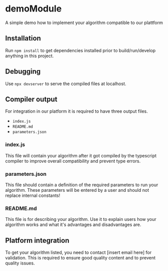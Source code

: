 # demoModule
A simple demo how to implement your algorithm compatible to our plattform
## Installation
Run ```npm install``` to get dependencies installed prior to build/run/develop anything in this project.

## Debugging
Use ```npx devserver``` to serve the compiled files at localhost.

## Compiler output
For integration in our platform it is required to have three output files.
- ```index.js```
- ```README.md```
- ```parameters.json```

### index.js
This file will contain your algorithm after it got compiled by the typescript compiler to improve overall compatibility and prevent type errors.
### parameters.json
This file should contain a definition of the required parameters to run your algorithm. These parameters will be entered by a user and should not replace internal constants!
### README.md
This file is for describing your algorithm. Use it to explain users how your algorithm works and what it's advantages and disadvantages are.

## Platform integration
To get your algorithm listed, you need to contact [insert email here] for validation.
This is required to ensure good quality content and to prevent quality issues.
